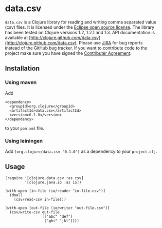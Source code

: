 # data.csv

`data.csv` is a Clojure library for reading and writing comma
separated value (csv) files. It is licensed under the [Eclipse open
source license](http://www.opensource.org/licenses/eclipse-1.0.php).
The library has been tested on Clojure versions 1.2, 1.2.1 and
1.3. API documentation is available at
[http://clojure.github.com/data.csv](http://clojure.github.com/data.csv).
Please use [JIRA](http://dev.clojure.org/jira/browse/DCSV) for bug
reports instead of the GitHub bug tracker. If you want to contribute
code to the project make sure you have signed the [Contributer
Agreement](http://clojure.org/contributing).

## Installation

### Using maven

Add 

    <dependency>
      <groupId>org.clojure</groupId>
      <artifactId>data.csv</artifactId>
      <version>0.1.0</version>
    </dependency>

to your `pom.xml` file.

### Using leiningen

Add `[org.clojure/data.csv "0.1.0"]` as a dependency to your `project.clj`.

## Usage

    (require '[clojure.data.csv :as csv]
             '[clojure.java.io :as io])

    (with-open [in-file (io/reader "in-file.csv")]
      (doall
        (csv/read-csv in-file)))

    (with-open [out-file (io/writer "out-file.csv")]
      (csv/write-csv out-file
                     [["abc" "def"]
                      ["ghi" "jkl"]]))

